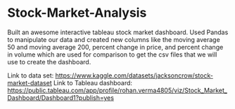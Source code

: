 # Stock-Market-Analysis
Built an awesome interactive tableau stock market dashboard. Used Pandas to manipulate our data and created new columns like the moving average 50 and moving average 200, percent change in price, and percent change in volume which are used for comparison to get the csv files that we will use to create the dashboard.

Link to data set: https://www.kaggle.com/datasets/jacksoncrow/stock-market-dataset
Link to Tableau dashboard: https://public.tableau.com/app/profile/rohan.verma4805/viz/Stock_Market_Dashboard/Dashboard1?publish=yes
